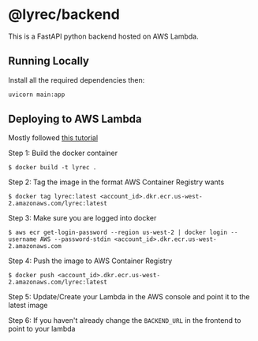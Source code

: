 # @lyrec/backend
This is a FastAPI python backend hosted on AWS Lambda.

## Running Locally

Install all the required dependencies then:
```bash
uvicorn main:app
```


## Deploying to AWS Lambda
Mostly followed [this tutorial](https://medium.com/analytics-vidhya/python-fastapi-and-aws-lambda-container-3e524c586f01)

Step 1: Build the docker container
```
$ docker build -t lyrec .
```

Step 2: Tag the image in the format AWS Container Registry wants
```
$ docker tag lyrec:latest <account_id>.dkr.ecr.us-west-2.amazonaws.com/lyrec:latest
```

Step 3: Make sure you are logged into docker
```
$ aws ecr get-login-password --region us-west-2 | docker login --username AWS --password-stdin <account_id>.dkr.ecr.us-west-2.amazonaws.com
```

Step 4: Push the image to AWS Container Registry
```
$ docker push <account_id>.dkr.ecr.us-west-2.amazonaws.com/lyrec:latest
```

Step 5: Update/Create your Lambda in the AWS console and point it to the latest image

Step 6: If you haven't already change the `BACKEND_URL` in the frontend to point to your lambda